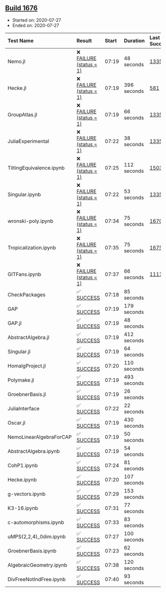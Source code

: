 ## [Build 1676](https://oscarci.mathematik.uni-kl.de/job/oscar-julia-1.4/1676/)

* Started on: 2020-07-27
* Ended on: 2020-07-27

| Test Name    | Result | Start | Duration | Last Success | First Failure |
|:-------------|:-------|:------|:---------|:-------------|:--------------|
| Nemo.jl | ❌ [FAILURE (status = 1)](https://oscarci.mathematik.uni-kl.de/job/oscar-julia-1.4/1676/artifact/logs/build-1676/Nemo.jl.log) | 07:19 | 48 seconds | [1335](https://oscarci.mathematik.uni-kl.de/job/oscar-julia-1.4/1335/) | [1336](https://oscarci.mathematik.uni-kl.de/job/oscar-julia-1.4/1336/) |
| Hecke.jl | ❌ [FAILURE (status = 1)](https://oscarci.mathematik.uni-kl.de/job/oscar-julia-1.4/1676/artifact/logs/build-1676/Hecke.jl.log) | 07:19 | 396 seconds | [581](https://oscarci.mathematik.uni-kl.de/job/oscar-julia-1.4/581/) | [582](https://oscarci.mathematik.uni-kl.de/job/oscar-julia-1.4/582/) |
| GroupAtlas.jl | ❌ [FAILURE (status = 1)](https://oscarci.mathematik.uni-kl.de/job/oscar-julia-1.4/1676/artifact/logs/build-1676/GroupAtlas.jl.log) | 07:19 | 66 seconds | [1335](https://oscarci.mathematik.uni-kl.de/job/oscar-julia-1.4/1335/) | [1336](https://oscarci.mathematik.uni-kl.de/job/oscar-julia-1.4/1336/) |
| JuliaExperimental | ❌ [FAILURE (status = 1)](https://oscarci.mathematik.uni-kl.de/job/oscar-julia-1.4/1676/artifact/logs/build-1676/JuliaExperimental.log) | 07:22 | 38 seconds | [1335](https://oscarci.mathematik.uni-kl.de/job/oscar-julia-1.4/1335/) | [1336](https://oscarci.mathematik.uni-kl.de/job/oscar-julia-1.4/1336/) |
| TiltingEquivalence.ipynb | ❌ [FAILURE (status = 1)](https://oscarci.mathematik.uni-kl.de/job/oscar-julia-1.4/1676/artifact/logs/build-1676/TiltingEquivalence.ipynb.log) | 07:25 | 112 seconds | [1503](https://oscarci.mathematik.uni-kl.de/job/oscar-julia-1.4/1503/) | [1504](https://oscarci.mathematik.uni-kl.de/job/oscar-julia-1.4/1504/) |
| Singular.ipynb | ❌ [FAILURE (status = 1)](https://oscarci.mathematik.uni-kl.de/job/oscar-julia-1.4/1676/artifact/logs/build-1676/Singular.ipynb.log) | 07:22 | 53 seconds | [1335](https://oscarci.mathematik.uni-kl.de/job/oscar-julia-1.4/1335/) | [1336](https://oscarci.mathematik.uni-kl.de/job/oscar-julia-1.4/1336/) |
| wronski-poly.ipynb | ❌ [FAILURE (status = 1)](https://oscarci.mathematik.uni-kl.de/job/oscar-julia-1.4/1676/artifact/logs/build-1676/wronski-poly.ipynb.log) | 07:34 | 75 seconds | [1670](https://oscarci.mathematik.uni-kl.de/job/oscar-julia-1.4/1670/) | [1671](https://oscarci.mathematik.uni-kl.de/job/oscar-julia-1.4/1671/) |
| Tropicalization.ipynb | ❌ [FAILURE (status = 1)](https://oscarci.mathematik.uni-kl.de/job/oscar-julia-1.4/1676/artifact/logs/build-1676/Tropicalization.ipynb.log) | 07:35 | 75 seconds | [1675](https://oscarci.mathematik.uni-kl.de/job/oscar-julia-1.4/1675/) | [1676](https://oscarci.mathematik.uni-kl.de/job/oscar-julia-1.4/1676/) |
| GITFans.ipynb | ❌ [FAILURE (status = 1)](https://oscarci.mathematik.uni-kl.de/job/oscar-julia-1.4/1676/artifact/logs/build-1676/GITFans.ipynb.log) | 07:37 | 66 seconds | [1111](https://oscarci.mathematik.uni-kl.de/job/oscar-julia-1.4/1111/) | [1112](https://oscarci.mathematik.uni-kl.de/job/oscar-julia-1.4/1112/) |
| CheckPackages | ✅ [SUCCESS](https://oscarci.mathematik.uni-kl.de/job/oscar-julia-1.4/1676/artifact/logs/build-1676/CheckPackages.log) | 07:18 | 85 seconds |  |  |
| GAP | ✅ [SUCCESS](https://oscarci.mathematik.uni-kl.de/job/oscar-julia-1.4/1676/artifact/logs/build-1676/GAP.log) | 07:19 | 179 seconds |  |  |
| GAP.jl | ✅ [SUCCESS](https://oscarci.mathematik.uni-kl.de/job/oscar-julia-1.4/1676/artifact/logs/build-1676/GAP.jl.log) | 07:19 | 48 seconds |  |  |
| AbstractAlgebra.jl | ✅ [SUCCESS](https://oscarci.mathematik.uni-kl.de/job/oscar-julia-1.4/1676/artifact/logs/build-1676/AbstractAlgebra.jl.log) | 07:19 | 412 seconds |  |  |
| Singular.jl | ✅ [SUCCESS](https://oscarci.mathematik.uni-kl.de/job/oscar-julia-1.4/1676/artifact/logs/build-1676/Singular.jl.log) | 07:19 | 64 seconds |  |  |
| HomalgProject.jl | ✅ [SUCCESS](https://oscarci.mathematik.uni-kl.de/job/oscar-julia-1.4/1676/artifact/logs/build-1676/HomalgProject.jl.log) | 07:20 | 110 seconds |  |  |
| Polymake.jl | ✅ [SUCCESS](https://oscarci.mathematik.uni-kl.de/job/oscar-julia-1.4/1676/artifact/logs/build-1676/Polymake.jl.log) | 07:19 | 493 seconds |  |  |
| GroebnerBasis.jl | ✅ [SUCCESS](https://oscarci.mathematik.uni-kl.de/job/oscar-julia-1.4/1676/artifact/logs/build-1676/GroebnerBasis.jl.log) | 07:19 | 26 seconds |  |  |
| JuliaInterface | ✅ [SUCCESS](https://oscarci.mathematik.uni-kl.de/job/oscar-julia-1.4/1676/artifact/logs/build-1676/JuliaInterface.log) | 07:22 | 22 seconds |  |  |
| Oscar.jl | ✅ [SUCCESS](https://oscarci.mathematik.uni-kl.de/job/oscar-julia-1.4/1676/artifact/logs/build-1676/Oscar.jl.log) | 07:19 | 430 seconds |  |  |
| NemoLinearAlgebraForCAP | ✅ [SUCCESS](https://oscarci.mathematik.uni-kl.de/job/oscar-julia-1.4/1676/artifact/logs/build-1676/NemoLinearAlgebraForCAP.log) | 07:19 | 50 seconds |  |  |
| AbstractAlgebra.ipynb | ✅ [SUCCESS](https://oscarci.mathematik.uni-kl.de/job/oscar-julia-1.4/1676/artifact/logs/build-1676/AbstractAlgebra.ipynb.log) | 07:19 | 54 seconds |  |  |
| CohP1.ipynb | ✅ [SUCCESS](https://oscarci.mathematik.uni-kl.de/job/oscar-julia-1.4/1676/artifact/logs/build-1676/CohP1.ipynb.log) | 07:24 | 81 seconds |  |  |
| Hecke.ipynb | ✅ [SUCCESS](https://oscarci.mathematik.uni-kl.de/job/oscar-julia-1.4/1676/artifact/logs/build-1676/Hecke.ipynb.log) | 07:20 | 107 seconds |  |  |
| g-vectors.ipynb | ✅ [SUCCESS](https://oscarci.mathematik.uni-kl.de/job/oscar-julia-1.4/1676/artifact/logs/build-1676/g-vectors.ipynb.log) | 07:29 | 153 seconds |  |  |
| K3-16.ipynb | ✅ [SUCCESS](https://oscarci.mathematik.uni-kl.de/job/oscar-julia-1.4/1676/artifact/logs/build-1676/K3-16.ipynb.log) | 07:31 | 77 seconds |  |  |
| c-automorphisms.ipynb | ✅ [SUCCESS](https://oscarci.mathematik.uni-kl.de/job/oscar-julia-1.4/1676/artifact/logs/build-1676/c-automorphisms.ipynb.log) | 07:33 | 83 seconds |  |  |
| uMPS(2,2,4)_0dim.ipynb | ✅ [SUCCESS](https://oscarci.mathematik.uni-kl.de/job/oscar-julia-1.4/1676/artifact/logs/build-1676/uMPS-2-2-4-_0dim.ipynb.log) | 07:27 | 100 seconds |  |  |
| GroebnerBasis.ipynb | ✅ [SUCCESS](https://oscarci.mathematik.uni-kl.de/job/oscar-julia-1.4/1676/artifact/logs/build-1676/GroebnerBasis.ipynb.log) | 07:23 | 62 seconds |  |  |
| AlgebraicGeometry.ipynb | ✅ [SUCCESS](https://oscarci.mathematik.uni-kl.de/job/oscar-julia-1.4/1676/artifact/logs/build-1676/AlgebraicGeometry.ipynb.log) | 07:38 | 120 seconds |  |  |
| DivFreeNotIndFree.ipynb | ✅ [SUCCESS](https://oscarci.mathematik.uni-kl.de/job/oscar-julia-1.4/1676/artifact/logs/build-1676/DivFreeNotIndFree.ipynb.log) | 07:40 | 93 seconds |  |  |
